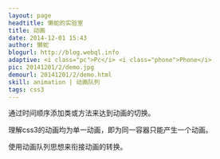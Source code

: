 ```yaml
---
layout: page
headtitle: 懒蛇的实验室
title: 动画
date: 2014-12-01 15:43
author: 懒蛇
blogurl: http://blog.webql.info
adaptive: <i class="pc">Pc</i> <i class="phone">Phone</i>
pic: 20141201/2/demo.jpg
demourl: 20141201/2/demo.html
skill: animation | 动画队列
tags: css3
---
```



通过时间顺序添加类或方法来达到动画的切换。

理解css3的动画均为单一动画，即为同一容器只能产生一个动画。

使用动画队列思想来衔接动画的转换。


